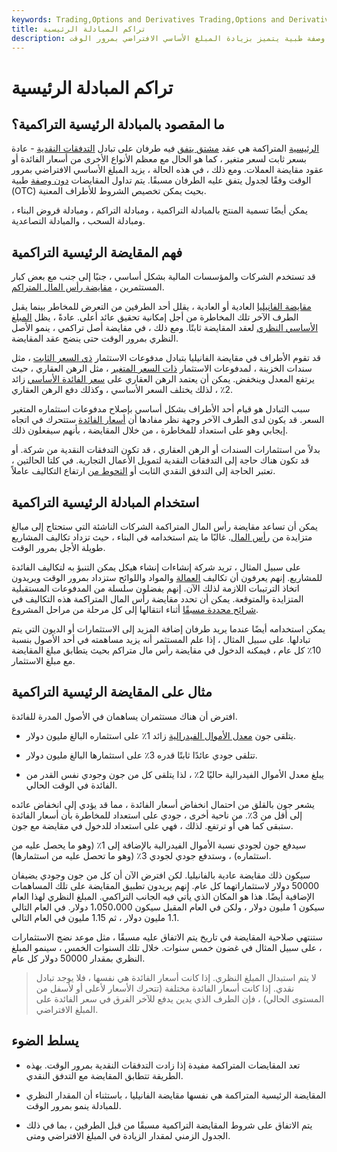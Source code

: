 ```yaml
---
keywords: Trading,Options and Derivatives Trading,Options and Derivatives
title: تراكم المبادلة الرئيسية
description: المقايضة الرئيسية المتراكمة هي عقد مشتق بدون وصفة طبية يتميز بزيادة المبلغ الأساسي الافتراضي بمرور الوقت.
---
```


# تراكم المبادلة الرئيسية
## ما المقصود بالمبادلة الرئيسية التراكمية؟

[الرئيسية](/counterparty) المتراكمة هي عقد [مشتق يتفق](/derivative) فيه طرفان على تبادل [التدفقات النقدية](/cashflow) - عادة بسعر ثابت لسعر متغير ، كما هو الحال مع معظم الأنواع الأخرى من أسعار الفائدة أو عقود مقايضة العملات. ومع ذلك ، في هذه الحالة ، يزيد المبلغ الأساسي الافتراضي بمرور الوقت وفقًا لجدول يتفق عليه الطرفان مسبقًا. يتم تداول المقايضات [دون وصفة](/otc) طبية (OTC) بحيث يمكن تخصيص الشروط للأطراف المعنية.

يمكن أيضًا تسمية المنتج بالمبادلة التراكمية ، ومبادلة التراكم ، ومبادلة قروض البناء ، ومبادلة السحب ، والمبادلة التصاعدية.

## فهم المقايضة الرئيسية التراكمية

قد تستخدم الشركات والمؤسسات المالية بشكل أساسي ، جنبًا إلى جنب مع بعض كبار المستثمرين ، [مقايضة رأس المال المتراكم](/swap).

[مقايضة الفانيليا](/plain-vanilla-swap) العادية أو العادية ، يقلل أحد الطرفين من التعرض للمخاطر بينما يقبل الطرف الآخر تلك المخاطرة من أجل إمكانية تحقيق عائد أعلى. عادةً ، يظل [المبلغ الأساسي النظري](/notionalprincipalamount) لعقد المقايضة ثابتًا. ومع ذلك ، في مقايضة أصل تراكمي ، ينمو الأصل النظري بمرور الوقت حتى ينضج عقد المقايضة.

قد تقوم الأطراف في مقايضة الفانيليا بتبادل مدفوعات الاستثمار [ذي السعر الثابت](/fixedinterestrate) ، مثل سندات الخزينة ، لمدفوعات الاستثمار [ذات السعر المتغير](/variableinterestrate) ، مثل الرهن العقاري ، حيث يرتفع المعدل وينخفض. يمكن أن يعتمد الرهن العقاري على [سعر الفائدة الأساسي](/primerate) زائد 2٪ ، لذلك يختلف السعر الأساسي ، وكذلك دفع الرهن العقاري.

سبب التبادل هو قيام أحد الأطراف بشكل أساسي بإصلاح مدفوعات استثماره المتغير السعر. قد يكون لدى الطرف الآخر وجهة نظر مفادها أن [أسعار الفائدة](/interestrate) ستتحرك في اتجاه إيجابي وهو على استعداد للمخاطرة ، من خلال المقايضة ، بأنهم سيفعلون ذلك.

بدلاً من استثمارات السندات أو الرهن العقاري ، قد تكون التدفقات النقدية من شركة. أو قد تكون هناك حاجة إلى التدفقات النقدية لتمويل الأعمال التجارية. في كلتا الحالتين ، تعتبر الحاجة إلى التدفق النقدي الثابت أو [التحوط من](/hedge) ارتفاع التكاليف عاملاً.

## استخدام المبادلة الرئيسية التراكمية

يمكن أن تساعد مقايضة رأس المال المتراكمة الشركات الناشئة التي ستحتاج إلى مبالغ متزايدة من [رأس المال](/capital). غالبًا ما يتم استخدامه في البناء ، حيث تزداد تكاليف المشاريع طويلة الأجل بمرور الوقت.

على سبيل المثال ، تريد شركة إنشاءات إنشاء هيكل يمكن التنبؤ به لتكاليف الفائدة للمشاريع. إنهم يعرفون أن تكاليف [العمالة](/cost-of-labor) والمواد واللوائح ستزداد بمرور الوقت ويريدون اتخاذ الترتيبات اللازمة لذلك الآن. إنهم يفضلون سلسلة من المدفوعات المستقبلية المتزايدة والمتوقعة. يمكن أن تحدد مقايضة رأس المال المتراكمة هذه التكاليف في [شرائح محددة مسبقًا](/tranches) أثناء انتقالها إلى كل مرحلة من مراحل المشروع.

يمكن استخدامه أيضًا عندما يريد طرفان إضافة المزيد إلى الاستثمارات أو الديون التي يتم تبادلها. على سبيل المثال ، إذا علم المستثمر أنه يزيد مساهمته في أحد الأصول بنسبة 10٪ كل عام ، فيمكنه الدخول في مقايضة رأس مال متراكم بحيث يتطابق مبلغ المقايضة مع مبلغ الاستثمار.

## مثال على المقايضة الرئيسية التراكمية

افترض أن هناك مستثمران يساهمان في الأصول المدرة للفائدة.

- يتلقى جون [معدل الأموال الفيدرالية](/federalfundsrate) زائد 1٪ على استثماره البالغ مليون دولار.

- تتلقى جودي عائدًا ثابتًا قدره 3٪ على استثمارها البالغ مليون دولار.

- يبلغ معدل الأموال الفيدرالية حاليًا 2٪ ، لذا يتلقى كل من جون وجودي نفس القدر من الفائدة في الوقت الحالي.

يشعر جون بالقلق من احتمال انخفاض أسعار الفائدة ، مما قد يؤدي إلى انخفاض عائده إلى أقل من 3٪. من ناحية أخرى ، جودي على استعداد للمخاطرة بأن أسعار الفائدة ستبقى كما هي أو ترتفع. لذلك ، فهي على استعداد للدخول في مقايضة مع جون.

سيدفع جون لجودي نسبة الأموال الفيدرالية بالإضافة إلى 1٪ (وهو ما يحصل عليه من استثماره) ، وستدفع جودي لجودي 3٪ (وهو ما تحصل عليه من استثمارها).

سيكون ذلك مقايضة عادية بالفانيليا. لكن افترض الآن أن كل من جون وجودي يضيفان 50000 دولار لاستثماراتهما كل عام. إنهم يريدون تطبيق المقايضة على تلك المساهمات الإضافية أيضًا. هذا هو المكان الذي يأتي فيه الجانب التراكمي. المبلغ النظري لهذا العام سيكون 1 مليون دولار ، ولكن في العام المقبل سيكون 1،050،000 دولار. في العام التالي 1.1 مليون دولار ، ثم 1.15 مليون في العام التالي.

ستنتهي صلاحية المقايضة في تاريخ يتم الاتفاق عليه مسبقًا ، مثل موعد نضج الاستثمارات ، على سبيل المثال في غضون خمس سنوات. خلال تلك السنوات الخمس ، سينمو المبلغ النظري بمقدار 50000 دولار كل عام.

> لا يتم استبدال المبلغ النظري. إذا كانت أسعار الفائدة هي نفسها ، فلا يوجد تبادل نقدي. إذا كانت أسعار الفائدة مختلفة (تتحرك الأسعار لأعلى أو لأسفل من المستوى الحالي) ، فإن الطرف الذي يدين يدفع للآخر الفرق في سعر الفائدة على المبلغ الافتراضي.

>

## يسلط الضوء

- تعد المقايضات المتراكمة مفيدة إذا زادت التدفقات النقدية بمرور الوقت. بهذه الطريقة تتطابق المقايضة مع التدفق النقدي.

- المقايضة الرئيسية المتراكمة هي نفسها مقايضة الفانيليا ، باستثناء أن المقدار النظري للمبادلة ينمو بمرور الوقت.

- يتم الاتفاق على شروط المقايضة التراكمية مسبقًا من قبل الطرفين ، بما في ذلك الجدول الزمني لمقدار الزيادة في المبلغ الافتراضي ومتى.

